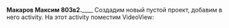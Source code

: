 **Макаров Максим 803в2.**____
Создадим новый пустой проект, добавим в него activity. На этот activity поместим VideoView:
